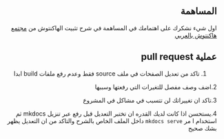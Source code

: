 <div dir="rtl">

## المساهمة
اول شيء نشكرك على اهتمامك في المساهمة في شرح تثبيت الهاكنتوش من [مجتمع هاكنتوش بالعربي](هاكنتوش.com)

## عملية pull request

1. تاكد من تعديل الصفحات في ملف source فقط وعدم رفع ملفات build ابدا

2.اضف وصف مفصل للتغيرات التي رفعتها وسببها 

3.تاكد ان تغييراتك لن تتسبب في مشاكل في المشروع

4.يستحسن اذا كانت لديك القدره ان تختبر التعديل قبل رفع عبر تنزيل mkdocs ثم استخدام ا مر `mkdocs serve` داخل الملف الخاص بالشرح والتاكد من ان التعديل يظهر بشك صحيح


</div>
